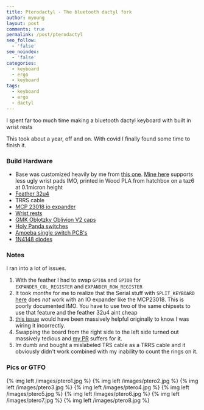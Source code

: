 ```yaml
---
title: Pterodactyl - The bluetooth dactyl fork
author: myoung
layout: post
comments: true
permalink: /post/pterodactyl
seo_follow:
  - 'false'
seo_noindex:
  - 'false'
categories:
  - keyboard
  - ergo
  - keyboard
tags:
  - keyboard
  - ergo
  - dactyl
---
```


I spent far too much time making a bluetooth dactyl keyboard with built in wrist rests <!-- more -->

This took about a year, off and on. With covid I finally found some time to finish it.

### Build Hardware ###

* Base was customized heavily by me from [this one](https://www.thingiverse.com/thing:2436848). [Mine here](https://www.thingiverse.com/thing:4186032) supports less ugly wrist pads IMO, printed in Wood PLA from hatchbox on a taz6 at 0.1micron height
* [Feather 32u4](https://www.adafruit.com/product/2771)
* TRRS cable
* [MCP 23018 io expander](https://www.mouser.com/ProductDetail/Microchip-Technology/MCP23018-E-SP)
* [Wrist rests](https://www.amazon.com/gp/product/B07DF83HK7)
* [GMK Oblotzky Oblivion V2 caps](https://drop.com/buy/drop-oblotzky-gmk-oblivion-v2-custom-keycap-set?mode=guest_open)
* [Holy Panda switches](https://mechwiki.com/holy-panda/)
* [Amoeba single switch PCB's](https://keeb.io/products/amoeba-single-switch-pcbs)
* [1N4148 diodes](https://mechanicalkeyboards.com/shop/index.php?l=product_detail&p=1613)

### Notes ###
I ran into a lot of issues.

1. With the feather I had to swap `GPIOA` and `GPIOB` for `EXPANDER_COL_REGISTER` and `EXPANDER_ROW_REGISTER`
2. It took *months* for me to realize that the Serial stuff with `SPLIT_KEYBOARD` [here](https://beta.docs.qmk.fm/using-qmk/hardware-features/feature_split_keyboard) does *not* work with an IO expander like the MCP23018. This is poorly documented IMO. You have to use two of the same chipsets to use that feature and the feather 32u4 aint cheap
3. [this issue](https://github.com/adereth/dactyl-keyboard/issues/57) would have been massively helpful originally to know I was wiring it incorrectly.
4. Swapping the board from the right side to the left side turned out massively tedious and [my PR](https://github.com/qmk/qmk_firmware/pull/9181/files#diff-6b1633df300bad911cd57febbbbdb2aaR63) suffers for it.
5. Im dumb and bought a mislabeled TRS cable as a TRRS cable and it obviously didn't work combined with my inability to count the rings on it.

### Pics or GTFO ###

{% img left /images/ptero1.jpg %}
{% img left /images/ptero2.jpg %}
{% img left /images/ptero3.jpg %}
{% img left /images/ptero4.jpg %}
{% img left /images/ptero5.jpg %}
{% img left /images/ptero6.jpg %}
{% img left /images/ptero7.jpg %}
{% img left /images/ptero8.jpg %}
